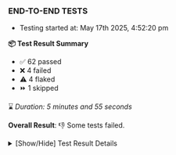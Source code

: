 ### END-TO-END TESTS

- Testing started at: May 17th 2025, 4:52:20 pm

**📦 Test Result Summary**

- ✅ 62 passed
- ❌ 4 failed
- ⚠️ 4 flaked
- ⏩ 1 skipped

⌛ _Duration: 5 minutes and 55 seconds_

**Overall Result**: 👎 Some tests failed.



<details>
    <summary>[Show/Hide] Test Result Details</summary>
    <div markdown="1">

| Test | Browser | Test Case | Tags | Result |
| :---: | :---: | :--- | :---: | :---: |
| 1 | chromium-meshery-provider | Add a cluster connection by uploading kubeconfig file | unstable | ⚠️ |
| 2 | chromium-meshery-provider | Transition to disconnected state and then back to connected state | unstable | ⚠️ |
| 3 | chromium-meshery-provider | Transition to ignored state and then back to connected state | unstable | ⚠️ |
| 4 | chromium-meshery-provider | Transition to not found state and then back to connected state | unstable | ⚠️ |
| 5 | chromium-meshery-provider | Delete Kubernetes cluster connections | unstable | ⚠️ |
| 6 | chromium-meshery-provider | Configure Existing Istio adapter through Mesh Adapter URL from Management page | unstable | ⚠️ |
| 7 | chromium-meshery-provider | Import a Model via Url Import |  | ❌ |
| 8 | chromium-meshery-provider | Import a Model via CSV Import |  | ➖ |
| 9 | chromium-meshery-provider | Connect to Meshery Istio Adapter and configure it |  | ❌ |
| 10 | chromium-meshery-provider | Ping Istio Adapter | unstable | ⚠️ |
| 11 | chromium-local-provider | Verify that UI components are displayed |  | ❌ |
| 12 | chromium-local-provider | Add a cluster connection by uploading kubeconfig file | unstable | ⚠️ |
| 13 | chromium-local-provider | Transition to disconnected state and then back to connected state | unstable | ⚠️ |
| 14 | chromium-local-provider | Transition to ignored state and then back to connected state | unstable | ⚠️ |
| 15 | chromium-local-provider | Transition to not found state and then back to connected state | unstable | ⚠️ |
| 16 | chromium-local-provider | Delete Kubernetes cluster connections | unstable | ⚠️ |
| 17 | chromium-local-provider | Configure Existing Istio adapter through Mesh Adapter URL from Management page | unstable | ⚠️ |
| 18 | chromium-local-provider | Connect to Meshery Istio Adapter and configure it |  | ❌ |

</div>
</details>


<!-- To see the full report, please visit our CI/CD pipeline with reporter. -->